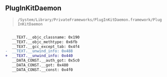 ## PlugInKitDaemon

> `/System/Library/PrivateFrameworks/PlugInKitDaemon.framework/PlugInKitDaemon`

```diff

   __TEXT.__objc_classname: 0x190
   __TEXT.__objc_methtype: 0x6fb
   __TEXT.__gcc_except_tab: 0x4f4
-  __TEXT.__unwind_info: 0x488
+  __TEXT.__unwind_info: 0x440
   __DATA_CONST.__auth_got: 0x5c0
   __DATA_CONST.__got: 0x480
   __DATA_CONST.__const: 0x4f0

```

